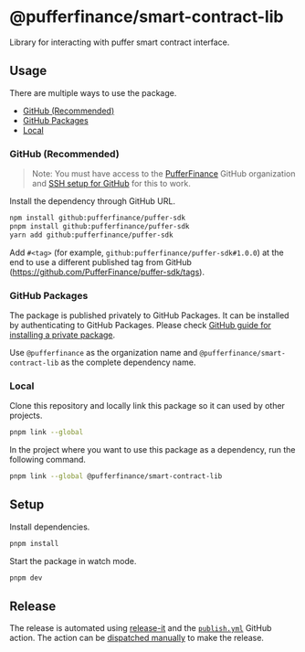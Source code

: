 # @pufferfinance/smart-contract-lib

Library for interacting with puffer smart contract interface.

## Usage

There are multiple ways to use the package.

- [GitHub (Recommended)](#github-recommended)
- [GitHub Packages](#github-packages)
- [Local](#local)

### GitHub (Recommended)

> Note: You must have access to the [PufferFinance](https://github.com/PufferFinance) GitHub organization and [SSH setup for GitHub](https://docs.github.com/en/authentication/connecting-to-github-with-ssh) for this to work.

Install the dependency through GitHub URL.

```sh
npm install github:pufferfinance/puffer-sdk
pnpm install github:pufferfinance/puffer-sdk
yarn add github:pufferfinance/puffer-sdk
```

Add `#<tag>` (for example, `github:pufferfinance/puffer-sdk#1.0.0`) at the end to use a different published tag from GitHub (<https://github.com/PufferFinance/puffer-sdk/tags>).

### GitHub Packages

The package is published privately to GitHub Packages. It can be installed by authenticating to GitHub Packages. Please check [GitHub guide for installing a private package](https://docs.github.com/en/packages/working-with-a-github-packages-registry/working-with-the-npm-registry#installing-a-package).

Use `@pufferfinance` as the organization name and `@pufferfinance/smart-contract-lib` as the complete dependency name.

### Local

Clone this repository and locally link this package so it can used by other projects.

```sh
pnpm link --global
```

In the project where you want to use this package as a dependency, run the following command.

```sh
pnpm link --global @pufferfinance/smart-contract-lib
```

## Setup

Install dependencies.

```sh
pnpm install
```

Start the package in watch mode.

```sh
pnpm dev
```

## Release

The release is automated using [release-it](https://github.com/release-it/release-it) and the [`publish.yml`](./.github/workflows/publish.yml) GitHub action. The action can be [dispatched manually](https://github.com/PufferFinance/puffer-sdk/actions/workflows/publish.yml) to make the release.
